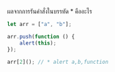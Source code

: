 ผลจากการรันคำสั่งในบรรทัด \* คืออะไร

```js
let arr = ["a", "b"];

arr.push(function () {
    alert(this);
});

arr[2](); // * alert a,b,function
```
